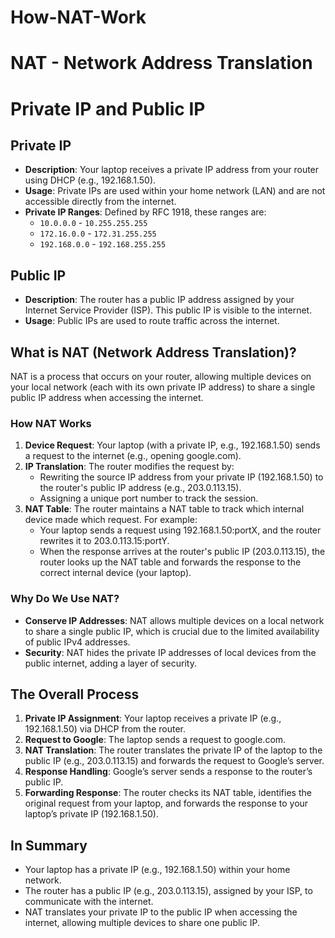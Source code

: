 # How-NAT-Work

# NAT - Network Address Translation

# Private IP and Public IP

## Private IP

- **Description**: Your laptop receives a private IP address from your router using DHCP (e.g., 192.168.1.50).
- **Usage**: Private IPs are used within your home network (LAN) and are not accessible directly from the internet.
- **Private IP Ranges**: Defined by RFC 1918, these ranges are:
  - `10.0.0.0` - `10.255.255.255`
  - `172.16.0.0` - `172.31.255.255`
  - `192.168.0.0` - `192.168.255.255`

## Public IP

- **Description**: The router has a public IP address assigned by your Internet Service Provider (ISP). This public IP is visible to the internet.
- **Usage**: Public IPs are used to route traffic across the internet.

## What is NAT (Network Address Translation)?

NAT is a process that occurs on your router, allowing multiple devices on your local network (each with its own private IP address) to share a single public IP address when accessing the internet.

### How NAT Works

1. **Device Request**: Your laptop (with a private IP, e.g., 192.168.1.50) sends a request to the internet (e.g., opening google.com).
2. **IP Translation**: The router modifies the request by:
   - Rewriting the source IP address from your private IP (192.168.1.50) to the router's public IP address (e.g., 203.0.113.15).
   - Assigning a unique port number to track the session.
3. **NAT Table**: The router maintains a NAT table to track which internal device made which request. For example:
   - Your laptop sends a request using 192.168.1.50:portX, and the router rewrites it to 203.0.113.15:portY.
   - When the response arrives at the router's public IP (203.0.113.15), the router looks up the NAT table and forwards the response to the correct internal device (your laptop).

### Why Do We Use NAT?

- **Conserve IP Addresses**: NAT allows multiple devices on a local network to share a single public IP, which is crucial due to the limited availability of public IPv4 addresses.
- **Security**: NAT hides the private IP addresses of local devices from the public internet, adding a layer of security.

## The Overall Process

1. **Private IP Assignment**: Your laptop receives a private IP (e.g., 192.168.1.50) via DHCP from the router.
2. **Request to Google**: The laptop sends a request to google.com.
3. **NAT Translation**: The router translates the private IP of the laptop to the public IP (e.g., 203.0.113.15) and forwards the request to Google’s server.
4. **Response Handling**: Google’s server sends a response to the router’s public IP.
5. **Forwarding Response**: The router checks its NAT table, identifies the original request from your laptop, and forwards the response to your laptop’s private IP (192.168.1.50).

## In Summary

- Your laptop has a private IP (e.g., 192.168.1.50) within your home network.
- The router has a public IP (e.g., 203.0.113.15), assigned by your ISP, to communicate with the internet.
- NAT translates your private IP to the public IP when accessing the internet, allowing multiple devices to share one public IP.
